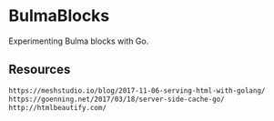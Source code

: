 # BulmaBlocks
Experimenting Bulma blocks with Go.


## Resources
```html
https://meshstudio.io/blog/2017-11-06-serving-html-with-golang/
https://goenning.net/2017/03/18/server-side-cache-go/
http://htmlbeautify.com/
```
